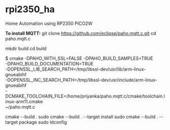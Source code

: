 # rpi2350_ha
Home Automation using RP2350 PICO2W

**To install MQTT:**
git clone https://github.com/eclipse/paho.mqtt.c.git
cd paho.mqtt.c

mkdir build
cd build

$ cmake -DPAHO_WITH_SSL=FALSE -DPAHO_BUILD_SAMPLES=TRUE \
    -DPAHO_BUILD_DOCUMENTATION=TRUE \
    -DOPENSSL_LIB_SEARCH_PATH=/tmp/libssl-dev/usr/lib/arm-linux-gnueabihf \
    -DOPENSSL_INC_SEARCH_PATH=/tmp/libssl-dev/usr/include/arm-linux-gnueabihf \
    -DCMAKE_TOOLCHAIN_FILE=/home/priyanka/paho.mqtt.c/cmake/toolchain.linux-arm11.cmake \
    ~/paho.mqtt.c

cmake --build .
sudo cmake --build . --target install
sudo cmake --build . --target package
sudo ldconfig




